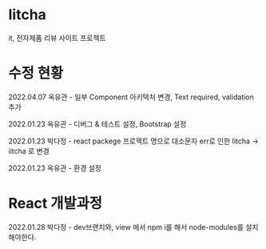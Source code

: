 # Iitcha
it, 전자제품 리뷰 사이트 프로젝트

# 수정 현황
2022.04.07 옥유관 - 일부 Component 아키텍처 변경, Text required, validation 추가

2022.01.23 옥유관 - 디버그 & 테스트 설정, Bootstrap 설정

2022.01.23 박다정 - react packege 프로젝트 명으로 대소문자 err로 인한 Iitcha -> iitcha 로 변경

2022.01.23 옥유관 - 환경 설정

# React 개발과정
2022.01.28 박다정 - dev브랜치와, view 에서 npm i를 해서 node-modules를 설치해야한다.

